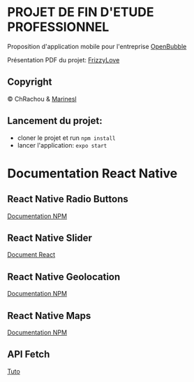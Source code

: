 # PROJET DE FIN D'ETUDE PROFESSIONNEL
Proposition d'application mobile pour l'entreprise [OpenBubble](https://www.openbubble.eu)

Présentation PDF du projet: [FrizzyLove](https://rachelchoisis.files.wordpress.com/2019/09/open-bubble.pdf)

## Copyright
© ChRachou & [Marinesl](https://github.com/marinesl)

## Lancement du projet:

* cloner le projet et run `npm install`
* lancer l'application: `expo start` 

# Documentation React Native

## React Native Radio Buttons
[Documentation NPM](https://www.npmjs.com/package/react-native-radio-buttons)

## React Native Slider
[Document React](https://react-native-training.github.io/react-native-elements/docs/slider.html)

## React Native Geolocation
[Documentation NPM](https://www.npmjs.com/package/react-native-geolocation-service)

## React Native Maps
[Documentation NPM](https://www.npmjs.com/package/react-native-maps)

## API Fetch
[Tuto](https://putaindecode.io/articles/votre-premiere-app-react-native)
